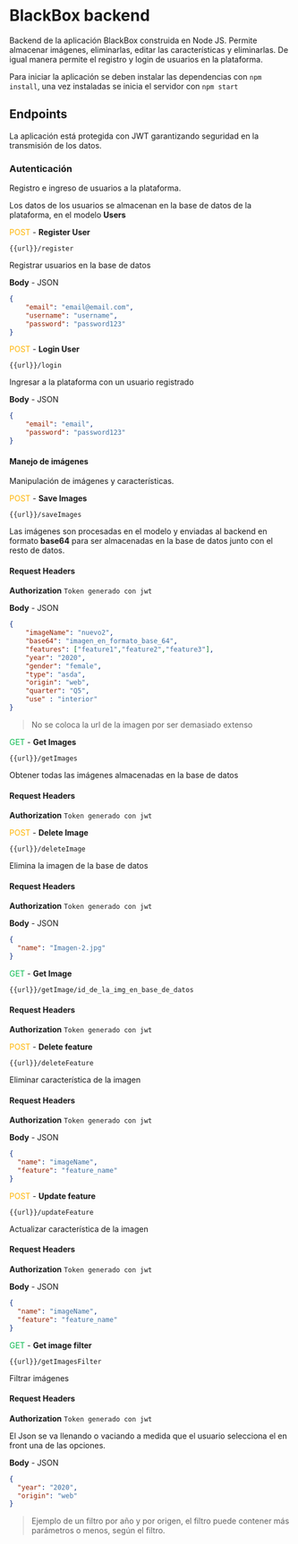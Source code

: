 # BlackBox backend

Backend de la aplicación BlackBox construida en Node JS. Permite almacenar imágenes, eliminarlas, editar las características y eliminarlas. De igual manera permite el registro y login de usuarios en la plataforma.

Para iniciar la aplicación se deben instalar las dependencias con `npm install`, una vez instaladas se inicia el servidor con `npm start`

## Endpoints

La aplicación está protegida con JWT garantizando seguridad en la transmisión de los datos.

### Autenticación

Registro e ingreso de usuarios a la plataforma.

Los datos de los usuarios se almacenan en la base de datos de la plataforma, en el modelo **Users**

<span style="color:#ffb400">POST</span> -  **Register User**

`{{url}}/register`

Registrar usuarios en la base de datos

**Body** - JSON

```json
{
    "email": "email@email.com",
    "username": "username",
    "password": "password123"
}
```

<span style="color:#ffb400">POST</span> - **Login User**

`{{url}}/login`

Ingresar a la plataforma con un usuario registrado

**Body** - JSON

```json
{
    "email": "email",
    "password": "password123"
}
```

#### Manejo de imágenes

Manipulación de imágenes y características.

<span style="color:#ffb400">POST</span> - **Save Images**

`{{url}}/saveImages`

Las imágenes son procesadas en el modelo y enviadas al backend en formato **base64** para ser almacenadas en la base de datos junto con el resto de datos.

#### Request Headers

**Authorization** `Token generado con jwt`

**Body** - JSON

```json
{
    "imageName": "nuevo2",
    "base64": "imagen_en_formato_base_64",
    "features": ["feature1","feature2","feature3"],
    "year": "2020",
    "gender": "female",
    "type": "asda",
    "origin": "web",
    "quarter": "Q5",
    "use" : "interior"
}
```

> No se coloca la url de la imagen por ser demasiado extenso

<span style="color:#0cbb52">GET</span> - **Get Images**

`{{url}}/getImages`

Obtener todas las imágenes almacenadas en la base de datos

#### Request Headers

**Authorization** `Token generado con jwt`

<span style="color:#ffb400">POST</span> - **Delete Image**

`{{url}}/deleteImage`

Elimina la imagen de la base de datos

#### Request Headers

**Authorization** `Token generado con jwt`

**Body** - JSON

```json
{
  "name": "Imagen-2.jpg"
}
```

<span style="color:#0cbb52">GET</span> - **Get Image**

`{{url}}/getImage/id_de_la_img_en_base_de_datos`

#### Request Headers

**Authorization** `Token generado con jwt`

<span style="color:#ffb400">POST</span> - **Delete feature**

`{{url}}/deleteFeature`

Eliminar característica de la imagen

#### Request Headers

**Authorization** `Token generado con jwt`

**Body** - JSON

```json
{
  "name": "imageName",
  "feature": "feature_name"
}
```

<span style="color:#ffb400">POST</span> - **Update feature**

`{{url}}/updateFeature`

Actualizar característica de la imagen

#### Request Headers

**Authorization** `Token generado con jwt`

**Body** - JSON

```json
{
  "name": "imageName",
  "feature": "feature_name"
}
```

<span style="color:#0cbb52">GET</span> - **Get image filter**

 `{{url}}/getImagesFilter`

Filtrar imágenes

#### Request Headers

**Authorization** `Token generado con jwt`

El Json se va llenando o vaciando a medida que el usuario selecciona el en front una de las opciones.

**Body** - JSON

```json
{
  "year": "2020",
  "origin": "web"
}
```

> Ejemplo de un filtro por año y por origen, el filtro puede contener más parámetros o menos, según el filtro.
